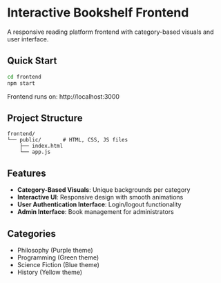 # Interactive Bookshelf Frontend

A responsive reading platform frontend with category-based visuals and user interface.

## Quick Start

```bash
cd frontend
npm start
```
Frontend runs on: http://localhost:3000

## Project Structure
```
frontend/
└── public/       # HTML, CSS, JS files
    ├── index.html
    └── app.js
```

## Features
- **Category-Based Visuals**: Unique backgrounds per category
- **Interactive UI**: Responsive design with smooth animations
- **User Authentication Interface**: Login/logout functionality
- **Admin Interface**: Book management for administrators

## Categories
- Philosophy (Purple theme)
- Programming (Green theme) 
- Science Fiction (Blue theme)
- History (Yellow theme)
